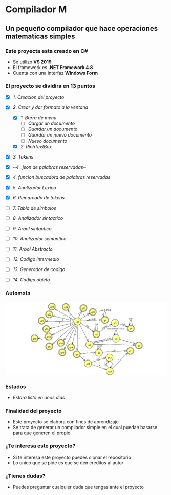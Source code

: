 # Compilador M
## Un pequeño compilador que hace operaciones matematicas simples



### Este proyecta esta creado en C#
- Se utilizo **VS 2019**
- El framework es **.NET Framework 4.8**
- Cuenta con una interfaz **Windows Form**

### El proyecto se dividira en 13 puntos
- [x] *1. Creacion del proyecto*
- [x] *2. Crear y dar formato a la ventana*
     - [x] *1. Barra de menu*
       - [ ] *Cargar un documento*
       - [ ] *Guardar un documento*
       - [ ] *Guardar un nuevo documento*
       - [ ] *Nuevo documento*
     - [x] *2. RichTextBox*
- [x] *3. Tokens*
- [x] ~*4. .json de palabras reservadas*~
- [x] *4. funcion buscadora de palabras reservadas*
- [x] *5. Analizador Lexico*
- [x] *6. Remarcado de tokens*
- [ ] *7. Tabla de simbolos*
- [ ] *8. Analizador sintactico*
- [ ] *9. Arbol sintactico*
- [ ] *10. Analizador semantico*
- [ ] *11. Arbol Abstracto*
- [ ] *12. Codigo intermedio*
- [ ] *13. Generador de codigo*
- [ ] *14. Codigo objeto*



### Automata
![Alt text](automata/lexico.png "Automata") 

### Estados
- *Estara listo en unos dias*

### Finalidad del proyecto
- Este proyecto se elabora con fines de aprendizaje
- Se trata de generar un compilador simple en el cual puedan basarse para que generen el propio

### ¿Te interesa este proyecto?
- Si te interesa este proyecto puedes clonar el repositorio
- Lo unico que se pide es que se den creditos al autor


### ¿Tienes dudas?
- Puedes preguntar cualquier duda que tengas ante el proyecto
